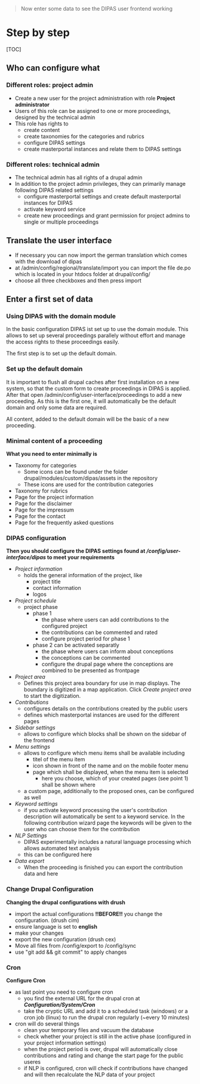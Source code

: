 > Now enter some data to see the DIPAS user frontend working

# Step by step

[TOC]

## Who can configure what

### Different roles: project admin
- Create a new user for the project administration with role **Project administrator**
- Users of this role can be assigned to one or more proceedings, designed by the technical admin
- This role has rights to
	- create content
	- create taxonomies for the categories and rubrics
	- configure DIPAS settings
	- create masterportal instances and relate them to DIPAS settings

### Different roles: technical admin
- The technical admin has all rights of a drupal admin
- In addition to the project admin privileges, they can primarily manage following DIPAS related settings
	- configure masterportal settings and create default masterportal instances for DIPAS
	- activate keyword service
  - create new proceedings and grant permission for project admins to single or multiple proceedings

## Translate the user interface
- If necessary you can now import the german translation which comes with the download of dipas
- at /admin/config/regional/translate/import you can import the file de.po which is located in your htdocs folder at drupal/config/
- choose all three checkboxes and then press import

## Enter a first set of data

### Using DIPAS with the domain module
In the basic configuration DIPAS ist set up to use the domain module.
This allows to set up several proceedings parallely without effort and manage the access rights to these proceedings easily.

The first step is to set up the default domain.

### Set up the default domain
It is important to flush all drupal caches after first installation on a new system, so that the custom form to create proceedings in DIPAS is applied.
After that open /admin/config/user-interface/proceedings to add a new proceeding. As this is the first one, it will automatically be the default domain and only some data are required.

All content, added to the default domain will be the basic of a new proceeding.

### Minimal content of a proceeding
**What you need to enter minimally is**

- Taxonomy for categories
    - Some icons can be found under the folder drupal/modules/custom/dipas/assets in the repository
    - These icons are used for the contribution categories
- Taxonomy for rubrics
- Page for the project information
- Page for the disclaimer
- Page for the impressum
- Page for the contact
- Page for the frequently asked questions

### DIPAS configuration
**Then you should configure the DIPAS settings found at ***/config/user-interface/dipas*** to meet your requirements**

- *Project information*
    - holds the general information of the project, like
        - project title
        - contact information
        - logos
- *Project schedule*
    - project phase
        - phase 1
          - the phase where users can add contributions to the configured project
          - the contributions can be commented and rated
          - configure project period for phase 1
        - phase 2 can be activated separatly
          - the phase where users can inform about conceptions
          - the conceptions can be commented
          - configure the drupal page where the conceptions are combined to be presented as frontpage
- *Project area*
    - Defines this project area boundary for use in map displays. The boundary is digitized in a map application. Click *Create project area* to start the digitization.
- *Contributions*
    - configures details on the contributions created by the public users
    - defines which masterportal instances are used for the different pages
- *Sidebar settings*
    - allows to configure which blocks shall be shown on the sidebar of the frontend
- *Menu settings*
    - allows to configure which menu items shall be available including
       - titel of the menu item
       - icon shown in front of the name and on the mobile footer menu
       - page which shall be displayed, when the menu item is selected
          - here you choose, which of your created pages (see point 1) shall be shown where
    - a custom page, additionally to the proposed ones, can be configured as well
- *Keyword settings*
    - if you activate keyword processing the user's contribution description will automatically be sent to a keyword service. In the following contribution wizard page the keywords will be given to the user who can choose them for the contribution
- *NLP Settings*
    - DIPAS experimentally includes a natural language processing which allows automated text analysis
    - this can be configured here
- *Data export*
    - When the proceeding is finished you can export the contribution data and here

### Change Drupal Configuration
**Changing the drupal configurations with drush**

- import the actual configurations **!!BEFORE!!** you change the configuration. (drush cim)
- ensure language is set to **english**
- make your changes
- export the new configuration (drush cex)
- Move all files from /config/export to /config/sync
- use "git add && git commit" to apply changes

### Cron
**Configure Cron**

- as last point you need to configure cron
   - you find the external URL for the drupal cron at ***Configuration/System/Cron***
   - take the cryptic URL and add it to a scheduled task (windows) or a cron job (linux) to run the drupal cron regularly (~every 10 minutes)
- cron will do several things
   - clean your temporary files and vacuum the database
   - check whether your project is still in the active phase (configured in your project information settings)
   - when the project period is over, drupal will automatically close contributions and rating and change the start page for the public useres
   - if NLP is configured, cron will check if contributions have changed and will then recalculate the NLP data of your project
